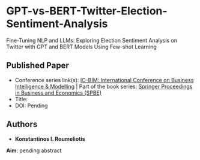 #  GPT-vs-BERT-Twitter-Election-Sentiment-Analysis
Fine-Tuning NLP and LLMs: Exploring Election Sentiment Analysis on Twitter with GPT and BERT Models Using Few-shot Learning

## Published Paper
* Conference series link(s): [IC-BIM: International Conference on Business Intelligence & Modelling](https://link.springer.com/conference/icbim) | Part of the book series: [Springer Proceedings in Business and Economics (SPBE)](https://www.springer.com/series/11960)
* Title:
* DOI: Pending

## Authors
* **Konstantinos I. Roumeliotis**

**Aim**: pending abstract

